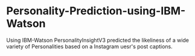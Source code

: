 # Personality-Prediction-using-IBM-Watson
Using IBM-Watson PersonalityInsightV3 predicted the likeliness of a wide variety of Personalities based on a Instagram uesr's post captions.
